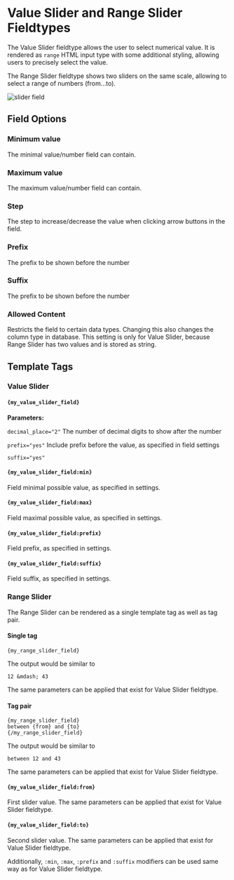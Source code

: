 <!--
    This source file is part of the open source project
    ExpressionEngine User Guide (https://github.com/ExpressionEngine/ExpressionEngine-User-Guide)

    @link      https://expressionengine.com/
    @copyright Copyright (c) 2003-2020, Packet Tide, LLC (https://packettide.com)
    @license   https://expressionengine.com/license Licensed under Apache License, Version 2.0
-->

# Value Slider and Range Slider Fieldtypes

The Value Slider fieldtype allows the user to select numerical value. It is rendered as `range` HTML input type with some additional styling, allowing users to precisely select the value.   

The Range Slider fieldtype shows two sliders on the same scale, allowing to select a range of numbers (from...to).

![slider field](_images/field_slider.png)

## Field Options

### Minimum value

The minimal value/number field can contain.

### Maximum value

The maximum value/number field can contain.

### Step

The step to increase/decrease the value when clicking arrow buttons in the field.

### Prefix

The prefix to be shown before the number

### Suffix

The prefix to be shown before the number

### Allowed Content

Restricts the field to certain data types. Changing this also changes the column type in database. This setting is only for Value Slider, because Range Slider has two values and is stored as string.

## Template Tags

### Value Slider

#### `{my_value_slider_field}`

**Parameters:**

`decimal_place="2"`
The number of decimal digits to show after the number

`prefix="yes"`
Include prefix before the value, as specified in field settings

`suffix="yes"`

#### `{my_value_slider_field:min}`

Field minimal possible value, as specified in settings.

#### `{my_value_slider_field:max}`

Field maximal possible value, as specified in settings.

#### `{my_value_slider_field:prefix}`

Field prefix, as specified in settings.

#### `{my_value_slider_field:suffix}`

Field suffix, as specified in settings.



### Range Slider

The Range Slider can be rendered as a single template tag as well as tag pair.

#### Single tag

`{my_range_slider_field}`

The output would be similar to 
```
12 &mdash; 43
```
The same parameters can be applied that exist for Value Slider fieldtype.

#### Tag pair

```
{my_range_slider_field}
between {from} and {to}
{/my_range_slider_field}
```

The output would be similar to 
```
between 12 and 43
```
The same parameters can be applied that exist for Value Slider fieldtype.

#### `{my_value_slider_field:from}`

First slider value. 
The same parameters can be applied that exist for Value Slider fieldtype.

#### `{my_value_slider_field:to}`

Second slider value. 
The same parameters can be applied that exist for Value Slider fieldtype.

Additionally, `:min`, `:max`, `:prefix` and `:suffix` modifiers can be used same way as for Value Slider fieldtype.
